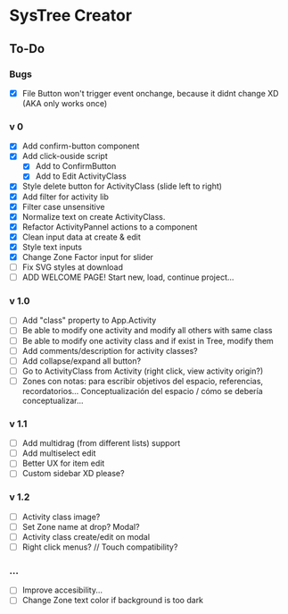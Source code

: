 # SysTree Creator

## To-Do

### Bugs
- [x] File Button won't trigger event onchange, because it didnt change XD (AKA only works once)

### v 0
- [x] Add confirm-button component
- [x] Add click-ouside script
	- [x] Add to ConfirmButton
	- [x] Add to Edit ActivityClass
- [x] Style delete button for ActivityClass (slide left to right)
- [x] Add filter for activity lib
- [x] Filter case unsensitive
- [x] Normalize text on create ActivityClass.
- [x] Refactor ActivityPannel actions to a component
- [x] Clean input data at create & edit
- [x] Style text inputs
- [x] Change Zone Factor input for slider
- [ ] Fix SVG styles at download
- [ ] ADD WELCOME PAGE! Start new, load, continue project...

### v 1.0
- [ ] Add "class" property to App.Activity
- [ ] Be able to modify one activity and modify all others with same class
- [ ] Be able to modify one activity class and if exist in Tree, modify them
- [ ] Add comments/description for activity classes?
- [ ] Add collapse/expand all button?
- [ ] Go to ActivityClass from Activity (right click, view activity origin?)
- [ ] Zones con notas: para escribir objetivos del espacio, referencias, recordatorios... Conceptualización del espacio / cómo se debería conceptualizar...

### v 1.1
- [ ] Add multidrag (from different lists) support
- [ ] Add multiselect edit
- [ ] Better UX for item edit
- [ ] Custom sidebar XD please?

### v 1.2
- [ ] Activity class image?
- [ ] Set Zone name at drop? Modal?
- [ ] Activity class create/edit on modal
- [ ] Right click menus? // Touch compatibility?

### ...
- [ ] Improve accesibility...
- [ ] Change Zone text color if background is too dark